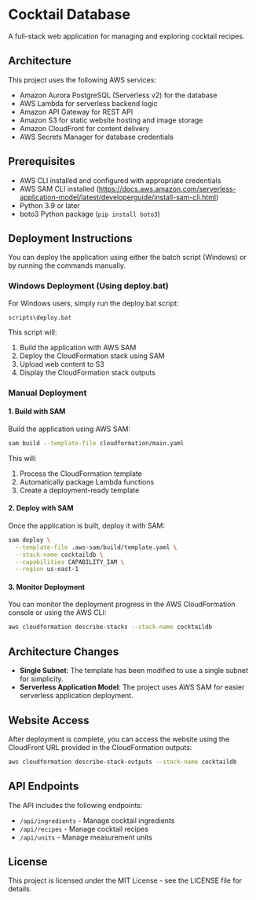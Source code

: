 # Cocktail Database

A full-stack web application for managing and exploring cocktail recipes.

## Architecture

This project uses the following AWS services:
- Amazon Aurora PostgreSQL (Serverless v2) for the database
- AWS Lambda for serverless backend logic
- Amazon API Gateway for REST API
- Amazon S3 for static website hosting and image storage
- Amazon CloudFront for content delivery
- AWS Secrets Manager for database credentials

## Prerequisites

- AWS CLI installed and configured with appropriate credentials
- AWS SAM CLI installed (https://docs.aws.amazon.com/serverless-application-model/latest/developerguide/install-sam-cli.html)
- Python 3.9 or later
- boto3 Python package (`pip install boto3`)

## Deployment Instructions

You can deploy the application using either the batch script (Windows) or by running the commands manually.

### Windows Deployment (Using deploy.bat)

For Windows users, simply run the deploy.bat script:

```
scripts\deploy.bat
```

This script will:
1. Build the application with AWS SAM
2. Deploy the CloudFormation stack using SAM
3. Upload web content to S3
4. Display the CloudFormation stack outputs

### Manual Deployment

#### 1. Build with SAM

Build the application using AWS SAM:

```bash
sam build --template-file cloudformation/main.yaml
```

This will:
1. Process the CloudFormation template
2. Automatically package Lambda functions
3. Create a deployment-ready template

#### 2. Deploy with SAM

Once the application is built, deploy it with SAM:

```bash
sam deploy \
  --template-file .aws-sam/build/template.yaml \
  --stack-name cocktaildb \
  --capabilities CAPABILITY_IAM \
  --region us-east-1
```

#### 3. Monitor Deployment

You can monitor the deployment progress in the AWS CloudFormation console or using the AWS CLI:

```bash
aws cloudformation describe-stacks --stack-name cocktaildb
```

## Architecture Changes

- **Single Subnet**: The template has been modified to use a single subnet for simplicity.
- **Serverless Application Model**: The project uses AWS SAM for easier serverless application deployment.

## Website Access

After deployment is complete, you can access the website using the CloudFront URL provided in the CloudFormation outputs:

```bash
aws cloudformation describe-stack-outputs --stack-name cocktaildb
```

## API Endpoints

The API includes the following endpoints:
- `/api/ingredients` - Manage cocktail ingredients
- `/api/recipes` - Manage cocktail recipes
- `/api/units` - Manage measurement units

## License

This project is licensed under the MIT License - see the LICENSE file for details.
